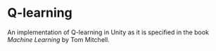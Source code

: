﻿# Q-learning
An implementation of Q-learning in Unity as it is specified in the book *Machine Learning* by Tom Mitchell.
